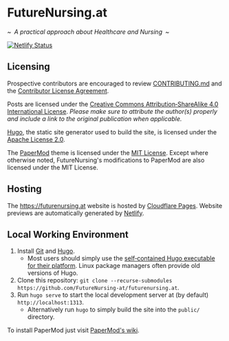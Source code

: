 # FutureNursing.at

_\~&ensp;A practical approach about Healthcare and Nursing&ensp;\~_

[![Netlify Status](https://api.netlify.com/api/v1/badges/c3277a44-5b4f-45a1-80e0-74b009134b6a/deploy-status)](https://app.netlify.com/sites/futurenursing-at/deploys)

## Licensing

Prospective contributors are encouraged to review [CONTRIBUTING.md](/CONTRIBUTING.md) and the [Contributor License Agreement](https://github.com/FutureNursing-at/contributor-license-agreement).

Posts are licensed under the [Creative&nbsp;Commons Attribution&#8209;ShareAlike&nbsp;4.0 International License](https://creativecommons.org/licenses/by-sa/4.0/). _Please make sure to attribute the author(s) properly and include a link to the original publication when applicable._

[Hugo](https://gohugo.io/), the static site generator used to build the site, is licensed under the [Apache&nbsp;License&nbsp;2.0](https://github.com/gohugoio/hugo/blob/master/LICENSE).

The [PaperMod](https://github.com/adityatelange/hugo-PaperMod) theme is licensed under the [MIT&nbsp;License](https://github.com/adityatelange/hugo-PaperMod/blob/master/LICENSE). Except where otherwise noted, FutureNursing's modifications to PaperMod are also licensed under the MIT&nbsp;License.

## Hosting

The https://futurenursing.at website is hosted by [Cloudflare Pages](https://pages.cloudflare.com/). Website previews are automatically generated by [Netlify](https://www.netlify.com/).

## Local Working Environment

1. Install [Git](https://git-scm.com/downloads) and [Hugo](https://gohugo.io/getting-started/installing/).
   - Most users should simply use the [self&#8209;contained Hugo executable for their platform](https://github.com/gohugoio/hugo/releases). Linux package managers often provide old versions of Hugo.
1. Clone this repository: `git clone --recurse-submodules https://github.com/FutureNursing-at/futurenursing.at`.
1. Run `hugo serve` to start the local development server at (by default) `http://localhost:1313`.
   - Alternatively run `hugo` to simply build the site into the `public/` directory.

To install PaperMod just visit [PaperMod's wiki](https://github.com/adityatelange/hugo-PaperMod/wiki/Installation).
